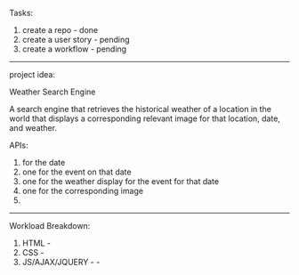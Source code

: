 
Tasks:

1. create a repo - done
2. create a user story - pending
3. create a workflow - pending


------

project idea:

Weather Search Engine

A search engine that retrieves the historical weather of a location in the world that displays a corresponding relevant image for that location, date, and weather.

APIs:
1. for the date
2. one for the event on that date
3. one for the weather display for the event for that date 
4. one for the corresponding image
5.

----

Workload Breakdown:

1. HTML -
2. CSS -
3. JS/AJAX/JQUERY - -

